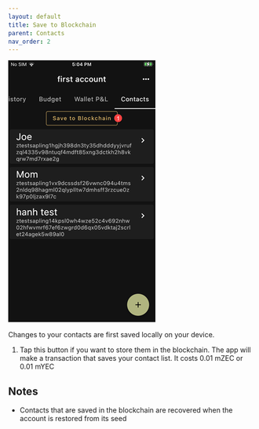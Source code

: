 ```yaml
---
layout: default
title: Save to Blockchain
parent: Contacts
nav_order: 2
---
```


![Save](img/IMG_0085.PNG)

Changes to your contacts are first saved locally on your device.

1. Tap this button if you want to store them in the blockchain.
The app will make a transaction that saves your contact list. It costs
0.01 mZEC or 0.01 mYEC

## Notes

- Contacts that are saved in the blockchain are recovered when the 
account is restored from its seed
